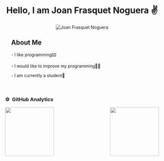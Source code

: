<div align="center">
  <h1 align="center"><b>Hello, I am Joan Frasquet Noguera</b> ✌️</h1>
</div>
<div align="center">
  <img src="https://imgur.com/noR2lBI.jpg" alt="Joan Frasquet Noguera">
</div>

<div align="left" style="margin: 20px;">
  <h2><b>About Me</b></h2>
  <p>- I like programming⌨️</p>
  <p>- I would like to improve my programming🧑‍💻</p>
  <p>- I am currently a student📖</p>
</div>
<br>

### ⚙️ &nbsp;GitHub Analytics

<div style="display: flex; justify-content: space-between;">
  <div>
    <a href="https://github.com/joanfranog">
      <img height="160em" src="https://github-readme-stats-eight-theta.vercel.app/api?username=joanfranog&show_icons=true&theme=algolia&include_all_commits=true&count_private=true"/>
    </a>
  </div>
  <div>
    <a href="https://github.com/joanfranog">
      <img height="160em" src="https://github-readme-stats-eight-theta.vercel.app/api/top-langs/?username=joanfranog&layout=compact&langs_count=8&theme=algolia"/>
    </a>
  </div>
</div>
